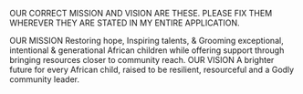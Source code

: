 OUR CORRECT MISSION AND VISION ARE THESE. PLEASE FIX THEM WHEREVER THEY ARE STATED IN MY ENTIRE  APPLICATION.

OUR MISSION
Restoring hope, Inspiring talents, & Grooming exceptional, intentional & generational African children while offering support through bringing resources closer to community reach.
OUR VISION
A brighter future for every African child, raised to be resilient, resourceful and a Godly community leader.